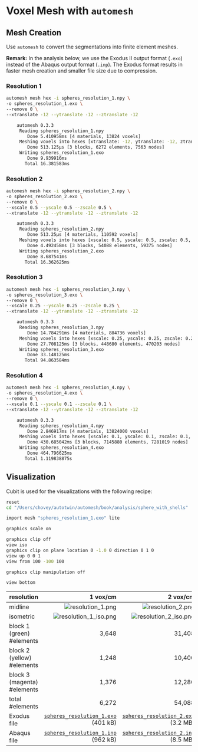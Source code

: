 # Voxel Mesh with `automesh`

## Mesh Creation

Use `automesh` to convert the segmentations into finite element meshes.

**Remark:** In the analysis below, we use the Exodus II output format (`.exo`) instead of the Abaqus output format (`.inp`).  The Exodus format results in faster mesh creation and smaller file size due to compression.

### Resolution 1

```sh
automesh mesh hex -i spheres_resolution_1.npy \
-o spheres_resolution_1.exo \
--remove 0 \
--xtranslate -12 --ytranslate -12 --ztranslate -12
```

```sh
    automesh 0.3.3
     Reading spheres_resolution_1.npy
        Done 5.410958ms [4 materials, 13824 voxels]
     Meshing voxels into hexes [xtranslate: -12, ytranslate: -12, ztranslate: -12]
        Done 513.125µs [3 blocks, 6272 elements, 7563 nodes]
     Writing spheres_resolution_1.exo
        Done 9.939916ms
       Total 16.381583ms
```

### Resolution 2

```sh
automesh mesh hex -i spheres_resolution_2.npy \
-o spheres_resolution_2.exo \
--remove 0 \
--xscale 0.5 --yscale 0.5 --zscale 0.5 \
--xtranslate -12 --ytranslate -12 --ztranslate -12
```

```sh
    automesh 0.3.3
     Reading spheres_resolution_2.npy
        Done 513.25µs [4 materials, 110592 voxels]
     Meshing voxels into hexes [xscale: 0.5, yscale: 0.5, zscale: 0.5, xtranslate: -12, ytranslate: -12, ztranslate: -12]
        Done 4.492458ms [3 blocks, 54088 elements, 59375 nodes]
     Writing spheres_resolution_2.exo
        Done 8.687541ms
       Total 16.362625ms
```

### Resolution 3

```sh
automesh mesh hex -i spheres_resolution_3.npy \
-o spheres_resolution_3.exo \
--remove 0 \
--xscale 0.25 --yscale 0.25 --zscale 0.25 \
--xtranslate -12 --ytranslate -12 --ztranslate -12
```

```sh
    automesh 0.3.3
     Reading spheres_resolution_3.npy
        Done 14.784291ms [4 materials, 884736 voxels]
     Meshing voxels into hexes [xscale: 0.25, yscale: 0.25, zscale: 0.25, xtranslate: -12, ytranslate: -12, ztranslate: -12]
        Done 27.708125ms [3 blocks, 448680 elements, 470203 nodes]
     Writing spheres_resolution_3.exo
        Done 33.148125ms
       Total 94.863584ms
```

### Resolution 4

```sh
automesh mesh hex -i spheres_resolution_4.npy \
-o spheres_resolution_4.exo \
--remove 0 \
--xscale 0.1 --yscale 0.1 --zscale 0.1 \
--xtranslate -12 --ytranslate -12 --ztranslate -12
```

```sh
    automesh 0.3.3
     Reading spheres_resolution_4.npy
        Done 2.846917ms [4 materials, 13824000 voxels]
     Meshing voxels into hexes [xscale: 0.1, yscale: 0.1, zscale: 0.1, xtranslate: -12, ytranslate: -12, ztranslate: -12]
        Done 430.685042ms [3 blocks, 7145880 elements, 7281019 nodes]
     Writing spheres_resolution_4.exo
        Done 464.796625ms
       Total 1.119838875s
```

## Visualization

Cubit is used for the visualizations with the following recipe:

```sh
reset
cd "/Users/chovey/autotwin/automesh/book/analysis/sphere_with_shells"

import mesh "spheres_resolution_1.exo" lite

graphics scale on

graphics clip off
view iso
graphics clip on plane location 0 -1.0 0 direction 0 1 0
view up 0 0 1
view from 100 -100 100

graphics clip manipulation off

view bottom
```

resolution | 1 vox/cm | 2 vox/cm | 4 vox/cm | 10 vox/cm
---------- | -------: | -------: | -------: | --------:
midline   | ![resolution_1.png](img/resolution_1.png) | ![resolution_2.png](img/resolution_2.png) | ![resolution_3.png](img/resolution_3.png) | ![resolution_4.png](img/resolution_4.png)
isometric  | ![resolution_1_iso.png](img/resolution_1_iso.png) | ![resolution_2_iso.png](img/resolution_2_iso.png) | ![resolution_3_iso.png](img/resolution_3_iso.png) | ![resolution_4_iso.png](img/resolution_4_iso.png)
block 1 (green) #elements | 3,648 | 31,408 | 259,408 | 4,136,832
block 2 (yellow) #elements | 1,248 | 10,400 | 86,032 | 1,369,056
block 3 (magenta) #elements | 1,376 | 12,280 | 103,240 | 1,639,992
total #elements | 6,272 | 54,088 | 448,680 | 7,145,880
Exodus file | [`spheres_resolution_1.exo`](https://1drv.ms/u/s!ApVSeeLlvsE8hIdqDek09Lk7k8KWlw?e=dnkMRZ) (401 kB) | [`spheres_resolution_2.exo`](https://1drv.ms/u/s!ApVSeeLlvsE8hIdt-bOdaS_qhgVlLQ?e=JRP9RV) (3.2 MB) | [`spheres_resolution_3.exo`](https://1drv.ms/u/s!ApVSeeLlvsE8hIdxXHN1SCJitmDgQQ?e=1mhAAn) (25.7 MB) | [`spheres_resolution_4.exo`](https://1drv.ms/u/s!ApVSeeLlvsE8hId0Z-rRjJPOisEYvQ?e=f0Lnbv) (404 MB)
Abaqus file | [`spheres_resolution_1.inp`](https://1drv.ms/u/s!ApVSeeLlvsE8hIdrwe59HupHMq485A?e=jnp8tC) (962 kB) | [`spheres_resolution_2.inp`](https://1drv.ms/u/s!ApVSeeLlvsE8hIdvMV0y35PFDc4E0Q?e=XXIa1D) (8.5 MB) | [`spheres_resolution_3.inp`](https://1drv.ms/u/s!ApVSeeLlvsE8hIdyGM8cuW115NwCCg?e=4ZslO4) (73.6 MB) | [`spheres_resolution_4.inp`](https://1drv.ms/u/s!ApVSeeLlvsE8hId1Y0wZ31lF74SrcQ?e=D7ZYbo) (1.23 GB)
